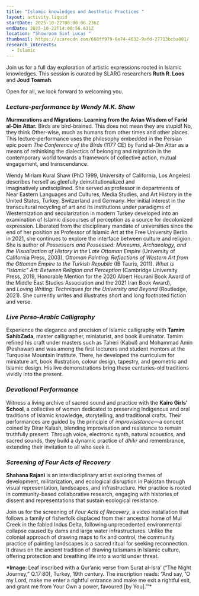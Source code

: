 ```yaml
---
title: "Islamic knowledges and Aesthetic Practices "
layout: activity.liquid
startDate: 2025-10-22T08:00:06.236Z
endDate: 2025-10-22T14:00:56.631Z
location: "Showroom Sint Lucas "
thumbnail: https://ucarecdn.com/668ff979-6e74-4632-9afd-27713bcba081/
research_interests:
  - Islamic
---
```

Join us for a full day exploration of artistic expressions rooted in Islamic knowledges. This session is curated by SLARG researchers **Ruth R. Loos** and **Joud Toamah**.

Open for all, we look forward to welcoming you.

### *Lecture-performance by Wendy M.K. Shaw*

**Murmurations and Migrations: Learning from the Avian Wisdom of Farid al-Din Attar.** Birds are bird-brained. This does not mean they are stupid! No, they think Other-wise, much as humans from other times and other places. This lecture-performance uses the philosophy embedded in the Persian epic poem *The Conference of the Birds* (1177 CE) by Farid al-Din Attar as a means of rethinking the dialectics of belonging and migration in the contemporary world towards a framework of collective action, mutual engagement, and transcendance. 

Wendy Miriam Kural Shaw (PhD 1999, University of California, Los Angeles) describes herself as gleefully deinstitutionalized and imaginatively undisciplined. She served as professor in departments of Near Eastern Languages and Cultures, Media Studies, and Art History in the United States, Turkey, Switzerland and Germany. Her initial interest in the transcultural recycling of art and its institutions under paradigms of Westernization and secularization in modern Turkey developed into an examination of Islamic discourses of perception as a source for decolonized expression. Liberated from the disciplinary mandate of universities since the end of her position as Professor of Islamic Art at the Free University Berlin in 2021, she continues to explore the interface between culture and religion. She is author of *Possessors and Possessed: Museums, Archaeology, and the Visualization of History in the Late Ottoman Empire* (University of California Press, 2003), *Ottoman Painting: Reflections of Western Art from the Ottoman Empire to the Turkish Republic* (IB Tauris, 2011). *What is “Islamic” Art: Between Religion and Perception* (Cambridge University Press, 2019, Honorable Mention for the 2020 Albert Hourani Book Award of the Middle East Studies Association and the 2021 Iran Book Award), and *Loving Writing: Techniques for the University and Beyond* (Routledge, 2021). She currently writes and illustrates short and long footnoted fiction and verse.

### *Live Perso-Arabic Calligraphy*

Experience the elegance and precision of Islamic calligraphy with **Tamim SahibZada**, master calligrapher, miniaturist, and book illuminator. Tamim refined his craft under masters such as Taheri (Kabul) and Mohammad Amin (Peshawar) and was among the first lecturers and student mentors at the Turquoise Mountain Institute. There, he developed the curriculum for miniature art, book illustration, colour design, tapestry, and geometric and Islamic design. His live demonstrations bring these centuries-old traditions vividly into the present.

### *Devotional Performance*

Witness a living archive of sacred sound and practice with the **Kairo Girls’ School**, a collective of women dedicated to preserving Indigenous and oral traditions of Islamic knowledge, storytelling, and traditional crafts. Their performances are guided by the principle of *improvisistance*—a concept coined by Dirar Kalash, blending improvisation and resistance to remain truthfully present. Through voice, electronic synth, natural acoustics, and sacred sounds, they build a dynamic practice of *dhikr* and remembrance, extending their invitation to all who seek it.

### *Screening of* *Four Acts of Recovery*

**Shahana Rajani** is an interdisciplinary artist exploring themes of development, militarization, and ecological disruption in Pakistan through visual representation, landscapes, and infrastructure. Her practice is rooted in community-based collaborative research, engaging with histories of dissent and representations that sustain ecological resistance. 

Join us for the screening of *Four Acts of Recovery*, a video installation that follows a family of fisherfolk displaced from their ancestral home of Mul Creek in the fabled Indus Delta, following unprecedented environmental collapse caused by dams and large water infrastructures. Unlike the colonial approach of drawing maps to fix and control, the community practice of painting landscapes is a sacred ritual for seeking reconnection. It draws on the ancient tradition of drawing talismans in Islamic culture, offering protection and breathing life into a world under threat. 

**\*Image**: Leaf inscribed with a Qur’anic verse from Surat al-Isra’ (“The Night Journey,” Q.17:80), Turkey, 19th century. The inscription reads: “And say, ‘O my Lord, make me enter a rightful entrance and make me exit a rightful exit, and grant me from Your Own a power, favoured \[by You].’”*